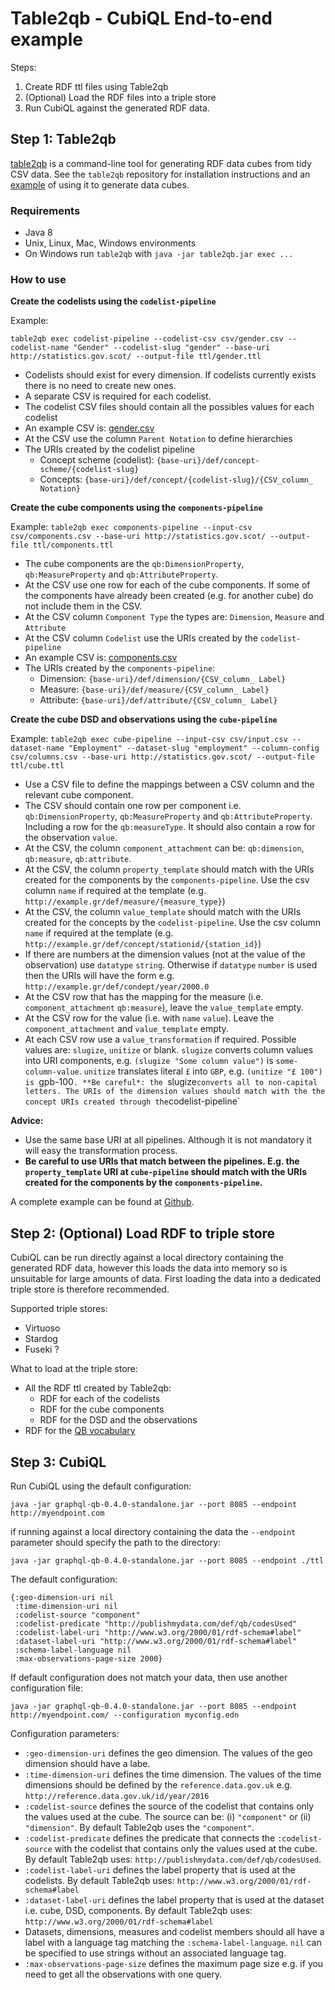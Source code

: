 # Table2qb - CubiQL End-to-end example

Steps:
1. Create RDF ttl files using Table2qb
2. (Optional) Load the RDF files into a triple store
3. Run CubiQL against the generated RDF data.

## Step 1: Table2qb

[table2qb](https://github.com/Swirrl/table2qb/) is a command-line tool for generating RDF data cubes from tidy CSV data. See the `table2qb` repository for
installation instructions and an [example](https://github.com/Swirrl/table2qb/blob/master/examples/employment/README.md) of using it to generate data cubes. 

### Requirements

- Java 8
- Unix, Linux, Mac, Windows  environments
- On Windows run `table2qb` with `java -jar table2qb.jar exec ...`

### How to use

**Create the codelists using the `codelist-pipeline`**

Example:

`table2qb exec codelist-pipeline --codelist-csv csv/gender.csv --codelist-name "Gender" --codelist-slug "gender" --base-uri http://statistics.gov.scot/ --output-file ttl/gender.ttl`

- Codelists should exist for every dimension. If codelists currently exists there is no need to create new ones.
- A separate CSV is required for each codelist.
- The codelist CSV files should contain all the possibles values for each codelist
- An example CSV is: [gender.csv](https://github.com/Swirrl/table2qb/blob/master/examples/employment/csv/gender.csv)
- At the CSV use the column `Parent Notation` to define hierarchies
- The URIs created by the codelist pipeline
  - Concept scheme (codelist): `{base-uri}/def/concept-scheme/{codelist-slug}`
  - Concepts: `{base-uri}/def/concept/{codelist-slug}/{CSV_column_ Notation}`

**Create the cube components using the `components-pipeline`**

Example:
`table2qb exec components-pipeline --input-csv csv/components.csv --base-uri http://statistics.gov.scot/ --output-file ttl/components.ttl`

- The cube components are the `qb:DimensionProperty`, `qb:MeasureProperty` and `qb:AttributeProperty`.
- At the CSV use one row for each of the cube components. If some of the components have already been created (e.g. for another cube) do not include them in the CSV. 
- At the CSV column `Component Type` the types are: `Dimension`, `Measure` and `Attribute`
- At the CSV column `Codelist` use the URIs created by the `codelist-pipeline`
- An example CSV is: [components.csv](https://github.com/Swirrl/table2qb/blob/master/examples/employment/csv/components.csv)
- The URIs created by the `components-pipeline`:
  - Dimension: `{base-uri}/def/dimension/{CSV_column_ Label}`
  - Measure: `{base-uri}/def/measure/{CSV_column_ Label}`
  - Attribute: `{base-uri}/def/attribute/{CSV_column_ Label}`

**Create the cube DSD and observations using the `cube-pipeline`**

Example:
`table2qb exec cube-pipeline --input-csv csv/input.csv --dataset-name "Employment" --dataset-slug "employment" --column-config csv/columns.csv --base-uri http://statistics.gov.scot/ --output-file ttl/cube.ttl`

- Use a CSV file to define the mappings between a CSV column and the relevant cube component. 
- The CSV should contain one row per component i.e. `qb:DimensionProperty`, `qb:MeasureProperty` and `qb:AttributeProperty`. Including a row for the `qb:measureType`. It should also contain a row for the observation `value`.
- At the CSV, the column `component_attachment` can be: `qb:dimension`, `qb:measure`, `qb:attribute`. 
- At the CSV, the column `property_template` should match with the URIs created for the components by the `components-pipeline`. Use the csv column `name` if required at the template (e.g. `http://example.gr/def/measure/{measure_type}`)
- At the CSV, the column `value_template` should match with the URIs created for the concepts by the `codelist-pipeline`. Use the csv column `name` if required at the template (e.g. `http://example.gr/def/concept/stationid/{station_id}`)
- If there are numbers at the dimension values (not at the value of the observation) use `datatype` `string`. Otherwise if `datatype` `number` is used then the URIs will have the form e.g. `http://example.gr/def/condept/year/2000.0`
- At the CSV row that has the mapping for the measure (i.e. `component_attachment` `qb:measure`), leave the `value_template` empty.
- At the CSV row for the value (i.e. with `name` `value`). Leave the `component_attachment` and `value_template` empty.
- At each CSV row use a `value_transformation` if required. Possible values are: `slugize`, `unitize` or blank. `slugize` converts column values into URI components, e.g. `(slugize "Some column value")` is `some-column-value`. `unitize` translates literal `£` into `GBP`, e.g. `(unitize "£ 100") is `gpb-100`. **Be careful*: the `slugize` converts all to non-capital letters. The URIs of the dimension values should match with the the concept URIs created through the `codelist-pipeline`

**Advice:** 
- Use the same base URI at all pipelines. Although it is not mandatory it will easy the transformation process.
- **Be careful to use URIs that match between the pipelines. E.g. the `property_template` URI at `cube-pipeline` should match with the URIs created for the components by the `components-pipeline`.**

A complete example can be found at [Github](https://github.com/Swirrl/table2qb/tree/master/examples/employment).

## Step 2: (Optional) Load RDF to triple store

CubiQL can be run directly against a local directory containing the generated RDF data, however this loads the data into memory so is unsuitable for large amounts of data.
First loading the data into a dedicated triple store is therefore recommended.  

Supported triple stores:
- Virtuoso
- Stardog
- Fuseki ?

What to load at the triple store:
- All the RDF ttl created by Table2qb:
  - RDF for each of the codelists
  - RDF for the cube components
  - RDF for the DSD and the observations
- RDF for the [QB vocabulary](https://raw.githubusercontent.com/UKGovLD/publishing-statistical-data/master/specs/src/main/vocab/cube.ttl)

## Step 3: CubiQL

Run CubiQL using the default configuration:

`java -jar graphql-qb-0.4.0-standalone.jar --port 8085 --endpoint http://myendpoint.com`

if running against a local directory containing the data the `--endpoint` parameter should specify the path to the directory:

`java -jar graphql-qb-0.4.0-standalone.jar --port 8085 --endpoint ./ttl`

The default configuration:
```
{:geo-dimension-uri nil
 :time-dimension-uri nil
 :codelist-source "component"
 :codelist-predicate "http://publishmydata.com/def/qb/codesUsed"
 :codelist-label-uri "http://www.w3.org/2000/01/rdf-schema#label"
 :dataset-label-uri "http://www.w3.org/2000/01/rdf-schema#label"
 :schema-label-language nil
 :max-observations-page-size 2000}
```

If default configuration does not match your data, then use another configuration file:

`java -jar graphql-qb-0.4.0-standalone.jar --port 8085 --endpoint http://myendpoint.com/ --configuration myconfig.edn`

Configuration parameters:

- `:geo-dimension-uri` defines the geo dimension. The values of the geo dimension should have a labe. 
- `:time-dimension-uri` defines the time dimension. The values of the time dimensions should be defined by the `reference.data.gov.uk` e.g. `http://reference.data.gov.uk/id/year/2016`
- `:codelist-source` defines the source of the codelist that contains only the values used at the cube. The source can be: (i) `"component"` or (ii) `"dimension"`. By default Table2qb uses the `"component"`.
- `:codelist-predicate` defines the predicate that connects the `:codelist-source` with the codelist that  contains only the values used at the cube. By default Table2qb uses: `http://publishmydata.com/def/qb/codesUsed`. 
- `:codelist-label-uri` defines the label property that is used at the codelists. By default Table2qb uses: `http://www.w3.org/2000/01/rdf-schema#label `
- `:dataset-label-uri` defines the label property that is used at the dataset i.e. cube, DSD, components. By default Table2qb uses: `http://www.w3.org/2000/01/rdf-schema#label`
- Datasets, dimensions, measures and codelist members should all have a label with a language tag matching the `:schema-label-language`.  `nil` can be specified to use strings without an associated language tag.
- `:max-observations-page-size` defines the maximum page size e.g. if you need to get all the observations with one query.
